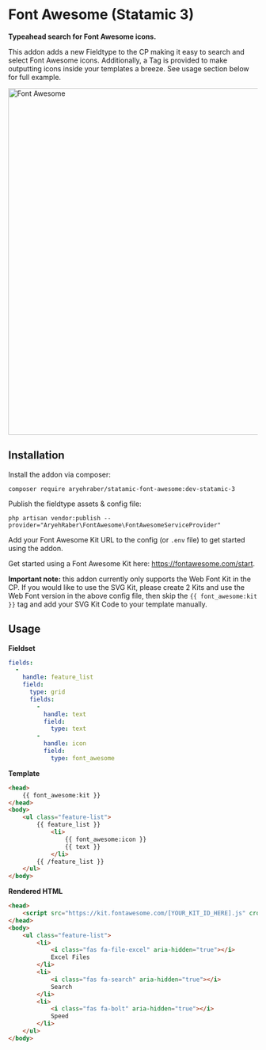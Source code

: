 # Font Awesome (Statamic 3)

**Typeahead search for Font Awesome icons.**

This addon adds a new Fieldtype to the CP making it easy to search and select Font Awesome icons. Additionally, a Tag is provided to make outputting icons inside your templates a breeze. See usage section below for full example.

<img src="https://user-images.githubusercontent.com/5065331/78498702-3514d900-774c-11ea-8633-08643f1b03bd.gif" alt="Font Awesome" width="700">

## Installation

Install the addon via composer:

```
composer require aryehraber/statamic-font-awesome:dev-statamic-3
```

Publish the fieldtype assets & config file:

```
php artisan vendor:publish --provider="AryehRaber\FontAwesome\FontAwesomeServiceProvider"
```

Add your Font Awesome Kit URL to the config (or `.env` file) to get started using the addon.

Get started using a Font Awesome Kit here: https://fontawesome.com/start.

**Important note:** this addon currently only supports the Web Font Kit in the CP. If you would like to use the SVG Kit, please create 2 Kits and use the Web Font version in the above config file, then skip the `{{ font_awesome:kit }}` tag and add your SVG Kit Code to your template manually.

## Usage

**Fieldset**
```yaml
fields:
  -
    handle: feature_list
    field:
      type: grid
      fields:
        -
          handle: text
          field:
            type: text
        -
          handle: icon
          field:
            type: font_awesome
```

**Template**
```html
<head>
    {{ font_awesome:kit }}
</head>
<body>
    <ul class="feature-list">
        {{ feature_list }}
            <li>
                {{ font_awesome:icon }}
                {{ text }}
            </li>
        {{ /feature_list }}
    </ul>
</body>
```

**Rendered HTML**

```html
<head>
    <script src="https://kit.fontawesome.com/[YOUR_KIT_ID_HERE].js" crossorigin="anonymous"></script>
</head>
<body>
    <ul class="feature-list">
        <li>
            <i class="fas fa-file-excel" aria-hidden="true"></i>
            Excel Files
        </li>
        <li>
            <i class="fas fa-search" aria-hidden="true"></i>
            Search
        </li>
        <li>
            <i class="fas fa-bolt" aria-hidden="true"></i>
            Speed
        </li>
    </ul>
</body>
```
